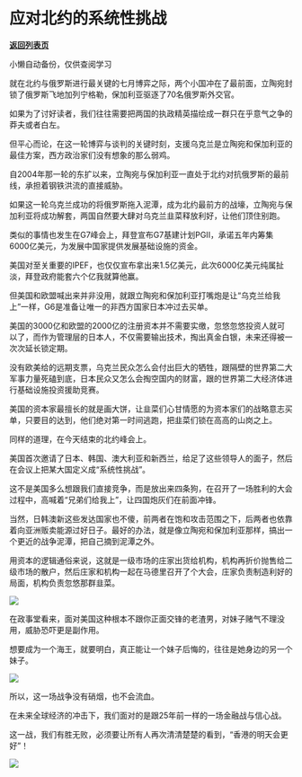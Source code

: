 # 应对北约的系统性挑战

[**返回列表页**](/gzh/政事堂2019)

小懒自动备份，仅供查阅学习

就在北约与俄罗斯进行最关键的七月博弈之际，两个小国冲在了最前面，立陶宛封锁了俄罗斯飞地加列宁格勒，保加利亚驱逐了70名俄罗斯外交官。

如果为了讨好读者，我们往往需要把两国的执政精英描绘成一群只在乎意气之争的莽夫或者白左。  

但平心而论，在这一轮博弈与谈判的关键时刻，支援乌克兰是立陶宛和保加利亚的最佳方案，西方政治家们没有想象的那么弱鸡。

自2004年那一轮的东扩以来，立陶宛与保加利亚一直处于北约对抗俄罗斯的最前线，承担着钢铁洪流的直接威胁。

如果这一轮乌克兰成功的将俄罗斯拖入泥潭，成为北约最前方的战壕，立陶宛与保加利亚将成功解套，两国自然要大肆对乌克兰韭菜释放利好，让他们顶住别跑。

类似的事情也发生在G7峰会上，拜登宣布G7基建计划PGII，承诺五年内筹集6000亿美元，为发展中国家提供发展基础设施的资金。

美国对至关重要的IPEF，也仅仅宣布拿出来1.5亿美元，此次6000亿美元纯属扯淡，拜登政府能套六个亿我就算他赢。

但美国和欧盟喊出来并非没用，就跟立陶宛和保加利亚打嘴炮是让“乌克兰给我上”一样，G6是准备让唯一的非西方国家日本冲过去买单。

美国的3000亿和欧盟的2000亿的注册资本并不需要实缴，忽悠忽悠投资人就可以了，而作为管理层的日本人，不仅需要输出技术，掏出真金白银，未来还得被一次次延长锁定期。

没有欧美给的远期支票，乌克兰民众怎么会付出巨大的牺牲，跟隔壁的世界第二大军事力量死磕到底，日本民众又怎么会掏空国内的财富，跟的世界第二大经济体进行基础设施投资援助竞赛。  

美国的资本家最擅长的就是画大饼，让韭菜们心甘情愿的为资本家们的战略意志买单，只要目的达到，他们绝对第一时间逃跑，把韭菜们锁在高高的山岗之上。  

同样的道理，在今天结束的北约峰会上。

美国首次邀请了日本、韩国、澳大利亚和新西兰，给足了这些领导人的面子，然后在会议上把某大国定义成“系统性挑战”。

这不是美国多么想跟我们直接竞争，而是放出来四条狗，在召开了一场胜利的大会过程中，高喊着“兄弟们给我上”，让四国炮灰们在前面冲锋。

当然，日韩澳新这些发达国家也不傻，前两者在饱和攻击范围之下，后两者也依靠着向亚洲贩卖能源过好日子。最好的办法，就是像立陶宛和保加利亚那样，搞出一个更近的战争泥潭，把自己摘到泥潭之外。

用资本的逻辑通俗来说，这就是一级市场的庄家出货给机构，机构再折价抛售给二级市场的散户，然后庄家和机构一起在马德里召开了个大会，庄家负责制造利好的局面，机构负责忽悠那群韭菜。

![](https://mmbiz.qpic.cn/mmbiz_png/rxhS23yu8cPbFMibgUY4lnL2F3yZHqPou0TZpuLRUmKMkCzlAPF58YSlVNhXJlU9NSyTTuJYfphk5jibYs01ibAXA/640?wx_fmt=png)

在政事堂看来，面对美国这种根本不跟你正面交锋的老渣男，对妹子赌气不理没用，威胁恐吓更是副作用。

想要成为一个海王，就要明白，真正能让一个妹子后悔的，往往是她身边的另一个妹子。

![](https://mmbiz.qpic.cn/mmbiz_png/rxhS23yu8cPbFMibgUY4lnL2F3yZHqPouf4wglL3bOiaRhGl2zVrz14rtFrRU4SImmtibPImTr2E6kgnxIkKHcs2Q/640?wx_fmt=png)

所以，这一场战争没有硝烟，也不会流血。

在未来全球经济的冲击下，我们面对的是跟25年前一样的一场金融战与信心战。

这一战，我们有胜无败，必须要让所有人再次清清楚楚的看到，“香港的明天会更好”！

![](https://mmbiz.qpic.cn/mmbiz_jpg/rxhS23yu8cPbFMibgUY4lnL2F3yZHqPouicGtuyvos5Lrn7vnHx2BYJK7jYEYTyuibrltbXm9jZib0KXHDyQg6AS6Q/640?wx_fmt=jpeg)

